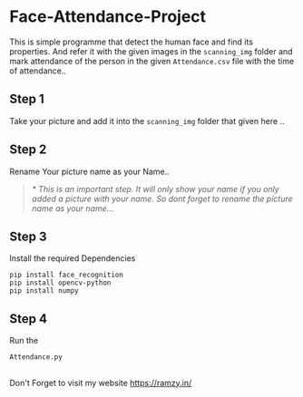 # Face-Attendance-Project
This is simple programme that detect the human face and find its properties. 
And refer it with the given images in the `scanning_img` folder and mark attendance of the person in the given
`Attendance.csv` file with the time of attendance..

## Step 1
Take your picture and add it into the `scanning_img` folder that given here ..

## Step 2
Rename Your picture name as your Name..


> _* This is an important step. It will only show your name if you only added a picture with your name. So dont forget to rename the picture name as your name..._


## Step 3 
Install the required Dependencies 

~~~
pip install face_recognition
pip install opencv-python
pip install numpy
~~~

## Step 4
Run the 
~~~
Attendance.py
~~~

## 
Don't Forget to visit my website https://ramzy.in/
